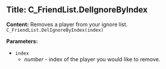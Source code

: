 ## Title: C_FriendList.DelIgnoreByIndex

**Content:**
Removes a player from your ignore list.
`C_FriendList.DelIgnoreByIndex(index)`

**Parameters:**
- `index`
  - *number* - index of the player you would like to remove.